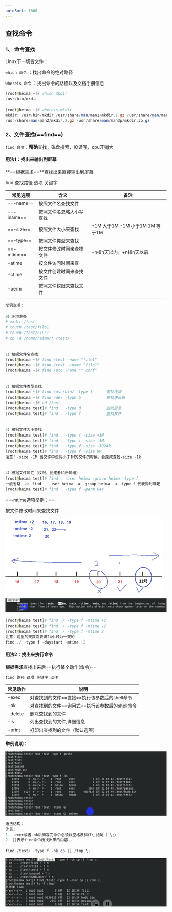 ```yaml
---
autoSort: 1000
---
```

## 查找命令

### 1、 命令查找

Linux下一切皆文件！

`which 命令` ：找出命令的绝对路径

`whereis 命令` ：找出命令的路径以及文档手册信息

```powershell
[root@heima ~]# which mkdir
/usr/bin/mkdir

[root@heima ~]# whereis mkdir
mkdir: /usr/bin/mkdir /usr/share/man/man1/mkdir.1.gz /usr/share/man/man1p/mkdir.1p.gz
/usr/share/man/man2/mkdir.2.gz /usr/share/man/man3p/mkdir.3p.gz
```



### 2、文件查找(==find==)

`find 命令`：**精确**查找，磁盘搜索，IO读写，cpu开销大

#### 用法1：找出来输出到屏幕

**==根据需求==**查找出来直接输出到屏幕

find 查找路径 选项 关键字

| 常见选项   | 含义                     | 备注                            |
| ---------- | ------------------------ | ------------------------------- |
| ==-name==  | 按照文件名查找文件       |                                 |
| ==-iname== | 按照文件名忽略大小写查找 |                                 |
| ==-size==  | 按照文件大小来查找       | +1M 大于1M -1M 小于1M 1M 等于1M |
| ==-type==  | 按照文件类型来查找       |                                 |
| ==-mtime== | 按文件修改时间来查找文件 | -n指n天以内，+n指n天以前        |
| -atime     | 按文件访问时间来查       |                                 |
| -ctime     | 按文件创建时间来查找文件 |                                 |
| -perm      | 按照文件权限来查找文件   |                                 |
|            |                          |                                 |

```powershell
举例说明：

0）环境准备
# mkdir /test
# touch /test/file1
# touch /test/FILE1
# cp -a /home/heima/* /test/


1）根据文件名查找
[root@heima ~]# find /test -name "file1"
[root@heima ~]# find /test -iname "file1"
[root@heima ~]# find /etc -name "*.conf"


2）根据文件类型查找
[root@heima ~]# find /usr/bin/ -type l		查找连接
[root@heima ~]# find /dev -type b			查找块设备
[root@heima ~]# cd /test
[root@heima test]# find . -type d			查找目录
[root@heima test]# find . -type f			查找文件


3）根据文件大小查找
[root@heima test]# find . -type f -size +1M
[root@heima test]# find . -type f -size -1M
[root@heima test]# find . -type f -size -1024k
[root@heima test]# find . -type f -size 9M
注意：-size -1M 当文件中没有小于1M的文件的时候，会变成查找-size -1k


4）根据文件属性（权限，创建者和所属组）
[root@heima test]# find . -user heima -group heima -type f
一般省略 -a: find . -user heima -a -group heima -a -type f 代表同时满足
[root@heima test]# find . -type f -perm 644
```

==-mtime选项举例：==

按文件修改时间来查找文件

<img src="images/image-20231101091106875.png" alt="image-20231101091106875" style="zoom:50%;" />

![image-20231101091717854](images/image-20231101091717854.png)

```powershell
[root@heima test]# find ./ -type f -mtime +2
[root@heima test]# find ./ -type f -mtime -2
[root@heima test]# find ./ -type f -mtime 2
注意：这里的天数需要满24小时为一天的
find ./ -type f -daystart -mtime +2
```



#### 用法2：找出来执行命令

**根据需求**查找出来后==执行某个动作(命令)==

`find 路径 选项 关键字 动作`

| 常见动作 | 说明                                            |
| -------- | ----------------------------------------------- |
| -exec    | 对查找到的文件==直接==执行该参数后的shell命令   |
| -ok      | 对查找到的文件==询问式==执行该参数后的shell命令 |
| -delete  | 删除查找到的文件                                |
| -ls      | 列出查找到的文件,详细信息                       |
| -print   | 打印出查找到的文件（默认选项）                  |
|          |                                                 |

**举例说明：**

![image-20231101092241384](images/image-20231101092241384.png)

```powershell
语法结构：
注意：
1. -exec或者-ok后面写完命令必须以空格反斜杠\;结尾（ \;）
2. {}表示find命令所找出来的内容

find /test/ -type f -ok cp {} /tmp \;
```

![image-20231101092827303](images/image-20231101092827303.png)

## 